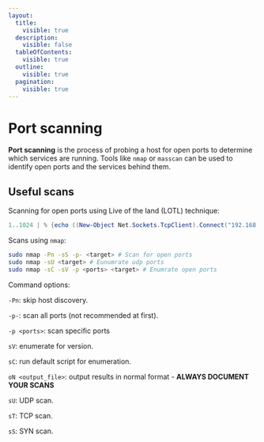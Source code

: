 ```yaml
---
layout:
  title:
    visible: true
  description:
    visible: false
  tableOfContents:
    visible: true
  outline:
    visible: true
  pagination:
    visible: true
---
```


# Port scanning

**Port scanning** is the process of probing a host for open ports to determine which services are running. Tools like `nmap` or `masscan` can be used to identify open ports and the services behind them.

## Useful scans

Scanning for open ports using Live of the land (LOTL) technique:

```powershell
1..1024 | % {echo ((New-Object Net.Sockets.TcpClient).Connect("192.168.50.151", $_)) "TCP port $_ is open"} 2>$null
```

Scans using `nmap`:

```bash
sudo nmap -Pn -sS -p- <target> # Scan for open ports
sudo nmap -sU <target> # Eunumrate udp ports
sudo nmap -sC -sV -p <ports> <target> # Enumrate open ports
```

Command options:

`-Pn`: skip host discovery.

`-p-`: scan all ports (not recommended at first).

`-p <ports>`: scan specific ports

`sV`: enumerate for version.

`sC`: run default script for enumeration.

`oN <output_file>`: output results in normal format - **ALWAYS DOCUMENT YOUR SCANS**

`sU`: UDP scan.

`sT`: TCP scan.

`sS`: SYN scan.

